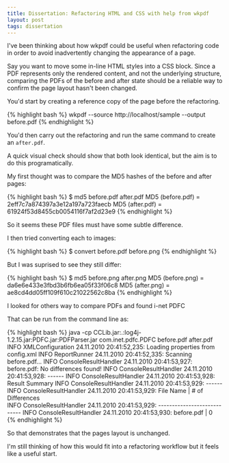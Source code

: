 ```yaml
---
title: Dissertation: Refactoring HTML and CSS with help from wkpdf
layout: post
tags: dissertation
---
```

I've been thinking about how wkpdf could be useful when refactoring code in order
to avoid inadvertently changing the appearance of a page.

Say you want to move some in-line HTML styles into a CSS block. Since a PDF
represents only the rendered content, and not the underlying structure,
comparing the PDFs of the before and after state should be a reliable way to
confirm the page layout hasn't been changed.

You'd start by creating a reference copy of the page before the refactoring.

{% highlight bash %}
wkpdf --source http://localhost/sample --output before.pdf
{% endhighlight %}

You'd then carry out the refactoring and run the same command to create an
`after.pdf`.

A quick visual check should show that both look identical, but the aim is to do
this programatically.

My first thought was to compare the MD5 hashes of the before and after pages:

{% highlight bash %}
$ md5 before.pdf after.pdf
MD5 (before.pdf) = 2eff7c7a874397a3e12a197a723faecb
MD5 (after.pdf) = 61924f53d8455cb0054116f7af2d23e9
{% endhighlight %}

So it seems these PDF files must have some subtle difference.

I then tried converting each to images:

{% highlight bash %}
$ convert before.pdf before.png
{% endhighlight %}

But I was suprised to see they still differ:

{% highlight bash %}
$ md5 before.png after.png
MD5 (before.png) = da6e6e433e3fbd3b6fb6ea05f33f06c8
MD5 (after.png) = ae8cd4dd05ff109f610c21022562c8ba
{% endhighlight %}

I looked for others way to compare PDFs and found i-net PDFC

That can be run from the command line as:

{% highlight bash %}
java -cp CCLib.jar:.:log4j-1.2.15.jar:PDFC.jar:PDFParser.jar com.inet.pdfc.PDFC
before.pdf after.pdf
INFO      XMLConfiguration 24.11.2010 20:41:52,235: Loading properties from
config.xml
INFO          ReportRunner 24.11.2010 20:41:52,335: Scanning before.pdf... 
INFO  ConsoleResultHandler 24.11.2010 20:41:53,927: before.pdf: No differences
found!
INFO  ConsoleResultHandler 24.11.2010 20:41:53,928: ------
INFO  ConsoleResultHandler 24.11.2010 20:41:53,928: Result Summary
INFO  ConsoleResultHandler 24.11.2010 20:41:53,929: ------
INFO  ConsoleResultHandler 24.11.2010 20:41:53,929: File Name
| # of Differences             
INFO  ConsoleResultHandler 24.11.2010 20:41:53,929: ----------------------------
INFO  ConsoleResultHandler 24.11.2010 20:41:53,930: before.pdf
| 0
{% endhighlight %}

So that demonstrates that the pages layout is unchanged.

I'm still thinking of how this would fit into a refactoring workflow but it
feels like a useful start.
